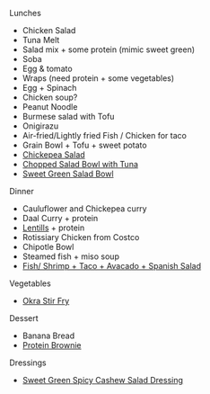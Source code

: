 Lunches

- Chicken Salad
- Tuna Melt
- Salad mix + some protein (mimic sweet green)
- Soba
- Egg & tomato
- Wraps (need protein + some vegetables)
- Egg + Spinach
- Chicken soup?
- Peanut Noodle
- Burmese salad with Tofu
- Onigirazu
- Air-fried/Lightly fried Fish / Chicken for taco
- Grain Bowl + Tofu + sweet potato
- [Chickepea Salad](/recipes/ChickpeaSalad.md)
- [Chopped Salad Bowl with Tuna](/recipes/ChoppedSaladBowlwithTuna.md)
- [Sweet Green Salad Bowl](/recipes/SweetGreenSaladBowl.md)

Dinner

- Cauluflower and Chickepea curry
- Daal Curry + protein
- [Lentills](/recipes/Lentils.md) + protein
- Rotissiary Chicken from Costco
- Chipotle Bowl
- Steamed fish + miso soup
- [Fish/ Shrimp + Taco + Avacado + Spanish Salad](/recipes/ShrimpTostados.md)

Vegetables

- [Okra Stir Fry](/recipes/OkraStirFry.md)

Dessert

- Banana Bread
- [Protein Brownie](/recipes/ProteinBrownie.md)

Dressings

- [Sweet Green Spicy Cashew Salad Dressing](/recipes/SweetGreenSpicyCashewSaladDressing.md)